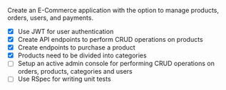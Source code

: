 Create an E-Commerce application with the option to manage products, orders, users, and payments.

- [x] Use JWT for user authentication
- [x] Create API endpoints to perform CRUD operations on products
- [x] Create endpoints to purchase a product
- [x] Products need to be divided into categories
- [ ] Setup an active admin console for performing CRUD operations on orders, products, categories and users
- [ ] Use RSpec for writing unit tests
